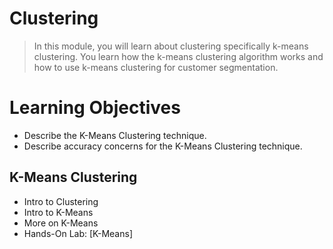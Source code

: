 # Clustering
> In this module, you will learn about clustering specifically k-means clustering. You learn how the k-means clustering algorithm works and how to use k-means clustering for customer segmentation.
# Learning Objectives
- Describe the K-Means Clustering technique.
- Describe accuracy concerns for the K-Means Clustering technique.
## K-Means Clustering
- Intro to Clustering
- Intro to K-Means
- More on K-Means
- Hands-On Lab: [K-Means]

